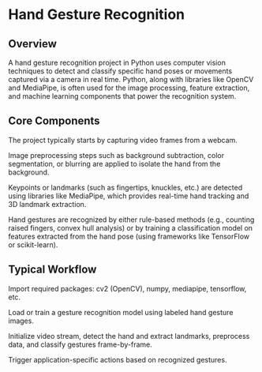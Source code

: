 # Hand Gesture Recognition

## Overview

A hand gesture recognition project in Python uses computer vision techniques to detect and classify specific hand poses or movements captured via a camera in real time. Python, along with libraries like OpenCV and MediaPipe, is often used for the image processing, feature extraction, and machine learning components that power the recognition system.

## Core Components

The project typically starts by capturing video frames from a webcam.

Image preprocessing steps such as background subtraction, color segmentation, or blurring are applied to isolate the hand from the background.

Keypoints or landmarks (such as fingertips, knuckles, etc.) are detected using libraries like MediaPipe, which provides real-time hand tracking and 3D landmark extraction.

Hand gestures are recognized by either rule-based methods (e.g., counting raised fingers, convex hull analysis) or by training a classification model on features extracted from the hand pose (using frameworks like TensorFlow or scikit-learn).

## Typical Workflow
Import required packages: cv2 (OpenCV), numpy, mediapipe, tensorflow, etc.

Load or train a gesture recognition model using labeled hand gesture images.

Initialize video stream, detect the hand and extract landmarks, preprocess data, and classify gestures frame-by-frame.

Trigger application-specific actions based on recognized gestures.
